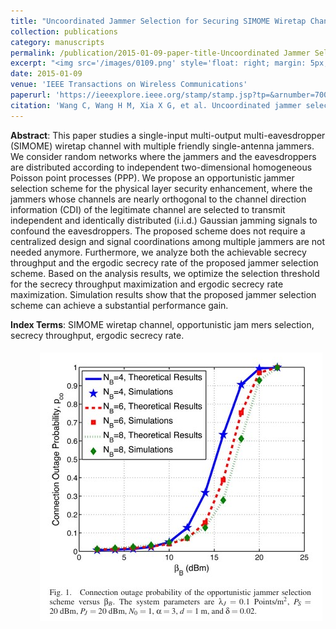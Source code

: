 ```yaml
---
title: "Uncoordinated Jammer Selection for Securing SIMOME Wiretap Channels:A Stochastic Geometry Approach "
collection: publications
category: manuscripts
permalink: /publication/2015-01-09-paper-title-Uncoordinated Jammer Selection for Securing SIMOME Wiretap Channels:A Stochastic Geometry Approach.md
excerpt: "<img src='/images/0109.png' style='float: right; margin: 5px;'>The paper proposes an opportunistic jammer selection scheme for the SIMOME wiretap channel. It selects single-antenna jammers to transmit Gaussian jamming signals to confuse eavesdroppers without centralized coordination. The scheme optimizes the selection threshold to maximize secrecy throughput and ergodic secrecy rate, achieving significant performance gains over random jammer selection."
date: 2015-01-09
venue: 'IEEE Transactions on Wireless Communications'
paperurl: 'https://ieeexplore.ieee.org/stamp/stamp.jsp?tp=&arnumber=7005544'
citation: 'Wang C, Wang H M, Xia X G, et al. Uncoordinated jammer selection for securing SIMOME wiretap channels: A stochastic geometry approach[J]. IEEE Transactions on Wireless Communications, 2015, 14(5): 2596-2612.'
---
```




**Abstract**: This paper studies a single-input multi-output multi-eavesdropper (SIMOME) wiretap channel with multiple friendly single-antenna jammers. We consider random networks where the jammers and the eavesdroppers are distributed according to independent two-dimensional homogeneous Poisson point processes (PPP). We propose an opportunistic jammer selection scheme for the physical layer security enhancement, where the jammers whose channels are nearly orthogonal to the channel direction information (CDI) of the legitimate channel are selected to transmit independent and identically distributed (i.i.d.) Gaussian jamming signals to confound the eavesdroppers. The proposed scheme does not require a centralized design and signal coordinations among multiple jammers are not needed anymore. Furthermore, we analyze both the achievable secrecy throughput and the ergodic secrecy rate of the proposed jammer selection scheme. Based on the analysis results, we optimize the selection threshold for the secrecy throughput maximization and ergodic secrecy rate maximization. Simulation results show that the proposed jammer selection scheme can achieve a substantial performance gain.


**Index Terms**: SIMOME wiretap channel, opportunistic jam mers selection, secrecy throughput, ergodic secrecy rate.


<img src='/images/0109.png' style='float: right; margin: 5px;'>
